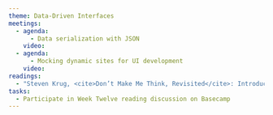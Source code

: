 ```yaml
---
theme: Data-Driven Interfaces
meetings:
  - agenda:
      - Data serialization with JSON
    video:
  - agenda:
      - Mocking dynamic sites for UI development
    video:
readings:
  - "Steven Krug, <cite>Don’t Make Me Think, Revisited</cite>: Introduction, Chapters&nbsp;1–8"
tasks:
  - Participate in Week Twelve reading discussion on Basecamp
---
```

